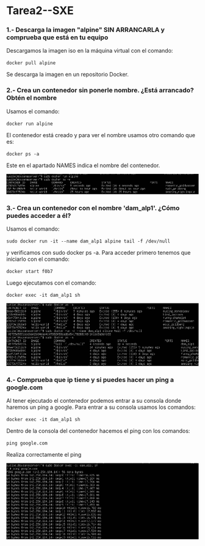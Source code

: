 # Tarea2--SXE
### 1.- Descarga la imagen "alpine" SIN ARRANCARLA y comprueba que está en tu equipo
Descargamos la imagen iso en la máquina virtual con el comando:  

``docker pull alpine``

Se descarga la imagen en un repositorio Docker.


### 2.- Crea un contenedor sin ponerle nombre. ¿Está arrancado? Obtén el nombre
Usamos el comando:

``docker run alpine``

El contenedor está creado y para ver el nombre usamos otro comando que es:

``docker ps -a``

Este en el apartado NAMES indica el nombre del contenedor.

![punto2](Imagenes/punto2.png)


### 3.- Crea un contenedor con el nombre 'dam_alp1'. ¿Cómo puedes acceder a él?
Usamos el comando:

``sudo docker run -it --name dam_alp1 alpine tail -f /dev/null``

y verificamos con sudo docker ps -a. Para acceder primero tenemos que iniciarlo con el comando: 

``docker start f0b7``

Luego ejecutamos con el comando:

``docker exec -it dam_alp1 sh``

![punto3](Imagenes/punto3.png)


### 4.- Comprueba que ip tiene y si puedes hacer un ping a google.com
Al tener ejecutado el contenedor podemos entrar a su consola donde haremos un ping a google. Para entrar a su consola usamos los comandos: 

``docker exec -it dam_alp1 sh``

Dentro de la consola del contenedor hacemos el ping con los comandos:

``ping google.com``

Realiza correctamente el ping 

![punto3](Imagenes/punto4.png)



